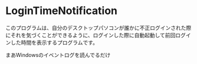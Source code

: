# LoginTimeNotification

このプログラムは、自分のデスクトップパソコンが誰かに不正ログインされた際にそれを気づくことができるように、ログインした際に自動起動して前回ログインした時間を表示するプログラムです。

まあWindowsのイベントログを読んでるだけ
